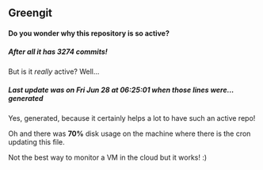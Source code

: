 ## Greengit

#### Do you wonder why this repository is so active?

##### After all it has 3274 commits!

But is it *really* active? Well...

##### Last update was on Fri Jun 28 at 06:25:01 when those lines were... generated

Yes, generated, because it certainly helps a lot to have such an active repo!

Oh and there was **70%** disk usage on the machine
where there is the cron updating this file.

Not the best way to monitor a VM in the cloud but it works! :)

